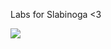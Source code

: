 Labs for Slabinoga <3


![](https://nung.edu.ua/sites/default/files/styles/person250x320/public/2021-04/%D0%A1%D0%BB%D0%B0%D0%B1%D1%96%D0%BD%D0%BE%D0%B3%D0%B02.jpg?itok=nmZNL1bc)
